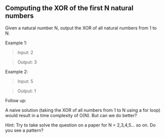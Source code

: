 ## Computing the XOR of the first N natural numbers ##

Given a natural number N, output the XOR of all natural numbers from 1 to N.

Example 1:

>Input: 2

>Output: 3

Example 2:

>Input: 5

>Output: 1

Follow up:

A naive solution (taking the XOR of all numbers from 1 to N using a for loop) would result in a time complexity of O(N). 
But can we do better?

Hint: Try to take solve the question on a paper for N = 2,3,4,5... so on. Do you see a pattern?

